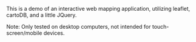 
This is a demo of an interactive web mapping application, utilizing leaflet, cartoDB, and a little JQuery.

Note: Only tested on desktop computers, not intended for touch-screen/mobile devices. 
